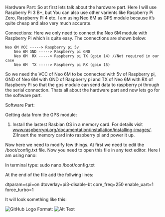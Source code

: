 Hardware Part:
So at first lets talk about the hardware part. Here I will use Raspberry Pi 3 B+, but You can also use other varients like Raspberry Pi Zero, Raspberry Pi 4 etc. I am using Neo 6M as GPS module because it’s quite cheap and also very much accurate.

Connections:
Here we only need to connect the Neo 6M module with Raspberry Pi which is quite easy. The connections are shown below:


    Neo 6M VCC -----> Raspberry pi 5v
		Neo 6M GND -----> Raspberry pi GND
		Neo 6M  RX -----> Raspberry pi TX (gpio 14) //Not required in our case
		Neo 6M  TX -----> Raspberry pi RX (gpio 15)
    
    
So we need the VCC of Neo 6M to be connected with 5v of Raspberry pi, GND of Neo 6M with GND of Raspberry pi and TX of Neo 6M with RX of Raspberry Pi so that the gps module can send data to raspberry pi through the serial connection. Thats all about the hardware part and now lets go for the software part.


Software Part:

Getting data from the GPS module:
1) Install the lastest Rasbian OS in a memory card. For details visit www.raspberrypi.org/documentation/installation/installing-images/.
2)Insert the memory card into raspberry pi and power it up.

Now here we need to modify few things. At first we need to edit the /boot/config.txt file. Now you need to open this file in any text editor. Here I am using nano:

In terminal type:
sudo nano /boot/config.txt

At the end of the file add the follwing lines:

dtparam=spi=on
dtoverlay=pi3-disable-bt
core_freq=250
enable_uart=1
force_turbo=1

It will look something like this:

![GitHub Logo](https://sparklers-the-makers.github.io/blog/img/gps/t3.png)
Format: ![Alt Text](url)























